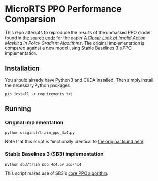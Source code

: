 # MicroRTS PPO Performance Comparsion

This repo attempts to reproduce the results of the unmasked PPO model found in [the source code](https://github.com/vwxyzjn/invalid-action-masking) for the paper [*A Closer Look at Invalid Action Masking in Policy Gradient Algorithms*](https://arxiv.org/abs/2006.14171). The original implementation is compared against a new model using Stable Baselines 3's PPO implementation.

## Installation

You should already have Python 3 and CUDA installed. Then simply install the necessary Python packages:

```
pip install -r requirements.txt
```

## Running

### Original implementation

```
python original/train_ppo_4x4.py
```

Note that this script is functionally identical to [the original found here](https://github.com/vwxyzjn/invalid-action-masking/blob/c0d47cca3c2d8522ce97412b76ca4e4e36c5d95e/invalid_action_masking/ppo_no_mask_4x4.py).

### Stable Baselines 3 (SB3) implementation

```
python sb3/train_ppo_4x4.py zoo/4x4
```

This script makes use of SB3's [core PPO algorithm](https://stable-baselines3.readthedocs.io/en/master/modules/ppo.html).
